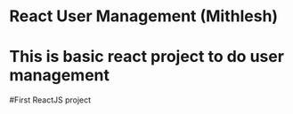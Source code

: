 # React User Management (Mithlesh)

# This is basic react project to do user management

#First ReactJS project

